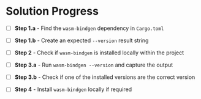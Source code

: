 # Solution Progress

*  [ ] __Step 1.a__ - Find the `wasm-bindgen` dependency in `Cargo.toml`
*  [ ] __Step 1.b__ - Create an expected `--version` result string
*  [ ] __Step 2__ - Check if `wasm-bindgen` is installed locally within the project
*  [ ] __Step 3.a__ - Run `wasm-bindgen --version` and capture the output
*  [ ] __Step 3.b__ - Check if one of the installed versions are the correct version
*  [ ] __Step 4__ - Install `wasm-bindgen` locally if required

